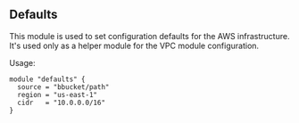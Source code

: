 ## Defaults

This module is used to set configuration defaults for the AWS infrastructure. It's used only as a helper module for the VPC module configuration.

Usage:
```
module "defaults" {
  source = "bbucket/path"
  region = "us-east-1"
  cidr   = "10.0.0.0/16"
}
```

